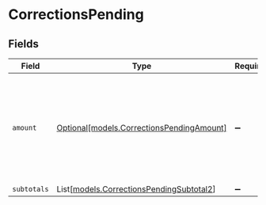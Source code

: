 # CorrectionsPending


## Fields

| Field                                                                                             | Type                                                                                              | Required                                                                                          | Description                                                                                       |
| ------------------------------------------------------------------------------------------------- | ------------------------------------------------------------------------------------------------- | ------------------------------------------------------------------------------------------------- | ------------------------------------------------------------------------------------------------- |
| `amount`                                                                                          | [Optional[models.CorrectionsPendingAmount]](../models/correctionspendingamount.md)                | :heavy_minus_sign:                                                                                | In v2 endpoints, monetary amounts are represented as objects with a `currency` and `value` field. |
| `subtotals`                                                                                       | List[[models.CorrectionsPendingSubtotal2](../models/correctionspendingsubtotal2.md)]              | :heavy_minus_sign:                                                                                | N/A                                                                                               |